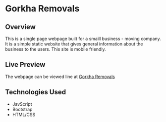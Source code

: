 # **Gorkha Removals**

## **Overview**

This is a single page webpage built for a smaill business - moving company. It is a simple static website that gives general information about the business to the users. This site is mobile friendly.

## **Live Preview**

The webpage can be viewed line at [Gorkha Removals](https://milan-shrestha.github.io/gorkha-removals)

## **Technologies Used**

* JavScript
* Bootstrap
* HTML/CSS
